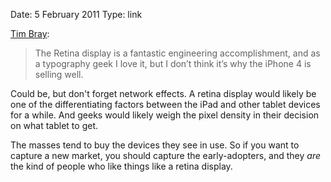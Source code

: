 Date: 5 February 2011
Type: link

[Tim Bray](http://www.tbray.org/ongoing/When/201x/2011/01/24/Tech-Tab-Sweep):

> The Retina display is a fantastic engineering accomplishment, and as a
> typography geek I love it, but I don’t think it’s why the iPhone 4 is selling
> well.

Could be, but don't forget network effects. A retina display would likely be
one of the differentiating factors between the iPad and other tablet devices
for a while. And geeks would likely weigh the pixel density in their decision
on what tablet to get. 

The masses tend to buy the devices they see in use. So if you want to capture a
new market, you should capture the early-adopters, and they *are* the kind of
people who like things like a retina display.